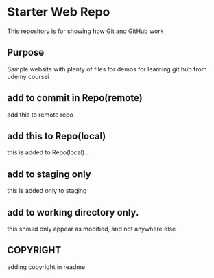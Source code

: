 # Starter Web Repo

This repository is for showing how Git and GitHub work

## Purpose

Sample website with plenty of files for demos
for learning git hub from udemy coursei

## add to commit in Repo(remote) 

add this to remote repo


## add this to Repo(local) 
this is added to Repo(local) .

## add to staging only
this is added only to staging 

## add to working directory only. 
this should only appear as modified, and not  anywhere else

## COPYRIGHT
adding copyright in readme

